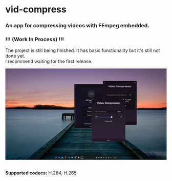 # vid-compress  

### An app for compressing videos with FFmpeg embedded.  
### !!! (Work In Process) !!!
The project is still being finished. It has basic functionality but it's still not done yet.  
I recommend waiting for the first release.

![demo](https://raw.githubusercontent.com/JustSypth/vid-compress/master/assets/demo.png)

##

**Supported codecs:** H.264, H.265
